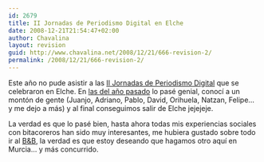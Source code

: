 ```yaml
---
id: 2679
title: II Jornadas de Periodismo Digital en Elche
date: 2008-12-21T21:54:47+02:00
author: Chavalina
layout: revision
guid: http://www.chavalina.net/2008/12/21/666-revision-2/
permalink: /2008/12/21/666-revision-2/
---
```

Este año no pude asistir a las <a href="http://egaleradas.blogspot.com/2006/04/el-periodismo-participativo-debate-en.html" target="_blank">II Jornadas de Periodismo Digital</a> que se celebraron en Elche. En <a href="http://chavalina.net/comentar.php?idpost=414" target="_blank">las del año pasado</a> lo pasé genial, conocí a un montón de gente (Juanjo, Adriano, Pablo, David, Orihuela, Natzan, Felipe… y me dejo a más) y al final conseguimos salir de Elche jejejeje. 

La verdad es que lo pasé bien, hasta ahora todas mis experiencias sociales con bitacoreros han sido muy interesantes, me hubiera gustado sobre todo ir al <a title="Beers and blogs" href="http://egaleradas.blogspot.com/2006/04/beer-and-blogs-en-elche.html" target="_blank">B&B</a>, la verdad es que estoy deseando que hagamos otro aquí en Murcia… y más concurrido.